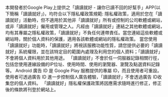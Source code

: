 本開發者於Google Play上提供之「讀讀就好 - 讓你已讀不回的好幫手」APP(以下簡稱「讀讀就好」)，均符合以下隱私權政策規範:
隱私權政策，適用於您在「讀讀就好」活動時，但不適用於其他非「讀讀就好」所有或控制的公司軟體或網站，或非「讀讀就好」僱用或管理之人。凡經由「讀讀就好」連結之其他軟體或網站，均有其專屬之隱私權政策，「讀讀就好」不負任何連帶責任。當您連結這些軟體或網站時，關於個人資料的保護，適用各該軟體或網站的隱私權政策。
當您使用「讀讀就好」功能時，「讀讀就好」將視該服務功能性質，請您提供必要的「讀讀就好」系統權限，並在該特定目的範圍內處理及利用您的個人資料；「讀讀就好」不會將個人資料用於其他用途。
「讀讀就好」不會於任一伺服器記錄相關行徑，包括您使用連線設備的IP位址、使用時間、使用的瀏覽器、瀏覽及點選資料記錄等。
Android 廣告 ID 是 Google Play 服務提供的專屬 ID，而且使用者可重設。使用者可透過廣告 ID 進一步控制個人廣告體驗，「讀讀就好」不會透過廣告 ID收集您的個人資料。
「讀讀就好」隱私權保護政策將因應需求隨時進行修正，修正後的條款將刊登於網站上。
